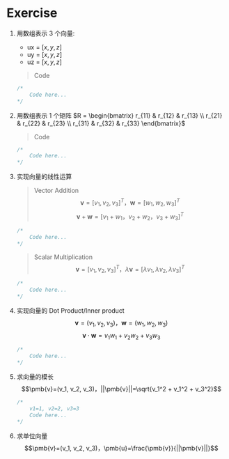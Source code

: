 &emsp;
# Exercise

1. 用数组表示 3 个向量: 
   - ux = $[x, y, z]$
   - uy = $[x, y, z]$
   - uz = $[x, y, z]$
    >Code
    ```c++
    /*
        Code here...
    */
    ```

2. 用数组表示 1 个矩阵 $R = \begin{bmatrix}
r_{11} & r_{12} & r_{13} \\
r_{21} & r_{22} & r_{23} \\
r_{31} & r_{32} & r_{33}
\end{bmatrix}$
    >Code
    ```c++
    /*
        Code here...
    */
    ``` 

1. 实现向量的线性运算
    >Vector Addition
    $$\pmb{v}=[v_1, v_2, v_3]^T，\pmb{w}=[w_1, w_2, w_3]^T$$
    $$\pmb{v} + \pmb{w}=[v_1+w_1， v_2+w_2， v_3+w_3]^T$$
    ```c++
    /*
        Code here...
    */
    ```

    >Scalar Multiplication
    $$\pmb{v}=[v_1, v_2, v_3]^T，\lambda\pmb{v}=[\lambda v_1, \lambda v_2, \lambda v_3]^T$$
    ```c++
    /*
        Code here...
    */
    ```

2. 实现向量的 Dot Product/Inner product
    $$\pmb{v}=(v_1, v_2, v_3)，\pmb{w}=(w_1, w_2, w_3)$$
    $$\pmb{v}\cdot\pmb{w}=v_1w_1 + v_2w_2+ v_3w_3$$
    ```c++
    /*
        Code here...
    */
    ```


5. 求向量的模长
    $$\pmb{v}=(v_1, v_2, v_3)，||\pmb{v}||=\sqrt{v_1^2 + v_1^2 + v_3^2}$$
    ```c++
    /*
        v1=1, v2=2, v3=3
        Code here...
    */
    ```

6. 求单位向量
    $$\pmb{v}=(v_1, v_2, v_3)，\pmb{u}=\frac{\pmb{v}}{||\pmb{v}||}$$

